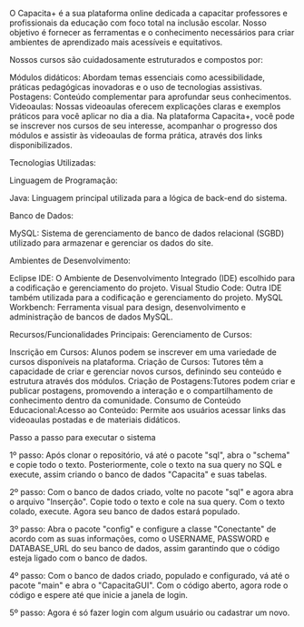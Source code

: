 O Capacita+ é a sua plataforma online dedicada a capacitar professores e profissionais da educação com foco total na inclusão escolar. Nosso objetivo é fornecer as ferramentas e o conhecimento necessários 
para criar ambientes de aprendizado mais acessíveis e equitativos.

Nossos cursos são cuidadosamente estruturados e compostos por:

Módulos didáticos: Abordam temas essenciais como acessibilidade, práticas pedagógicas inovadoras e o uso de tecnologias assistivas.
Postagens: Conteúdo complementar para aprofundar seus conhecimentos.
Videoaulas: Nossas videoaulas oferecem explicações claras e exemplos práticos para você aplicar no dia a dia. Na plataforma Capacita+, você pode se inscrever nos cursos de seu interesse, acompanhar
o progresso dos módulos e assistir às videoaulas de forma prática, através dos links disponibilizados.

Tecnologias Utilizadas:

Linguagem de Programação:

Java: Linguagem principal utilizada para a lógica de back-end do sistema.

Banco de Dados:

MySQL: Sistema de gerenciamento de banco de dados relacional (SGBD) utilizado para armazenar e gerenciar os dados do site.

Ambientes de Desenvolvimento:

Eclipse IDE: O Ambiente de Desenvolvimento Integrado (IDE) escolhido para a codificação e gerenciamento do projeto.
Visual Studio Code: Outra IDE também utilizada para a codificação e gerenciamento do projeto.
MySQL Workbench: Ferramenta visual para design, desenvolvimento e administração de bancos de dados MySQL.

Recursos/Funcionalidades Principais:
Gerenciamento de Cursos:

Inscrição em Cursos: Alunos podem se inscrever em uma variedade de cursos disponíveis na plataforma.
Criação de Cursos: Tutores têm a capacidade de criar e gerenciar novos cursos, definindo seu conteúdo e estrutura através dos módulos.
Criação de Postagens:Tutores podem criar e publicar postagens, promovendo a interação e o compartilhamento de conhecimento dentro da comunidade.
Consumo de Conteúdo Educacional:Acesso ao Conteúdo: Permite aos usuários acessar links das videoaulas postadas e de materiais didáticos.

Passo a passo para executar o sistema

1º passo:
Após clonar o repositório, vá até o pacote "sql", abra o "schema" e copie todo o texto. Posteriormente, cole o texto na sua query no SQL e execute, assim criando o banco de dados "Capacita" e suas tabelas.

2º passo:
Com o banco de dados criado, volte no pacote "sql" e agora abra o arquivo "Inserção". Copie todo o texto e cole na sua query. Com o texto colado, execute. Agora seu banco de dados estará populado.

3º passo:
Abra o pacote "config" e configure a classe "Conectante" de acordo com as suas informações, como o USERNAME, PASSWORD e DATABASE_URL do seu banco de dados, assim garantindo que o código esteja ligado com o banco de dados.

4º passo:
Com o banco de dados criado, populado e configurado, vá até o pacote "main" e abra o "CapacitaGUI". Com o código aberto, agora rode o código e espere até que inicie a janela de login.

5º passo:
Agora é só fazer login com algum usuário ou cadastrar um novo.
